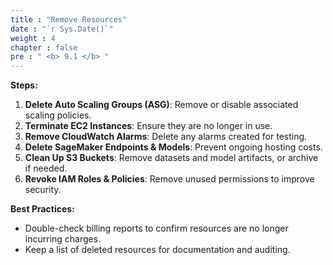 ```yaml
---
title : "Remove Resources"
date : "`r Sys.Date()`"
weight : 4
chapter : false
pre : " <b> 9.1 </b> "
---
```


**Steps:**
1. **Delete Auto Scaling Groups (ASG)**: Remove or disable associated scaling policies.
2. **Terminate EC2 Instances**: Ensure they are no longer in use.
3. **Remove CloudWatch Alarms**: Delete any alarms created for testing.
4. **Delete SageMaker Endpoints & Models**: Prevent ongoing hosting costs.
5. **Clean Up S3 Buckets**: Remove datasets and model artifacts, or archive if needed.
6. **Revoke IAM Roles & Policies**: Remove unused permissions to improve security.

**Best Practices:**
- Double-check billing reports to confirm resources are no longer incurring charges.
- Keep a list of deleted resources for documentation and auditing.